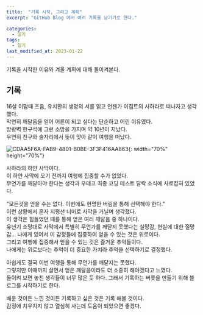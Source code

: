 ```yaml
---
title:  "기록 시작, 그리고 계획"
excerpt: "GitHub Blog 에서 여러 기록을 남기기로 한다."

categories:
  - 일기
tags:
  - 일기
last_modified_at: 2023-01-22
---
```


기록을 시작한 이유와 겨울 계획에 대해 돌이켜본다.
## 기록

16살 이맘때 즈음, 유치환의 생명의 서를 읽고 언젠가 이집트의 사하라로 떠나자고 생각했다.  
막연히 깨달음을 얻어 어른이 되고 싶다는 단순하고 어린 이유였다.    
방랑벽 한구석에 그런 소망을 가지며 약 10년이 지났다.    
우연히 친구와 술자리에서 뜻이 맞아 같이 여행을 떠났다.   

![CDAA5F6A-FAB9-4801-B0BE-3F3F416AA863](https://user-images.githubusercontent.com/33522810/213914721-accbb62b-2442-40f4-bc30-1924fa225121.jpeg){: width="70%" height="70%"}       

사하라의 하얀 사막이다.     
이 하얀 사막에 오기 전까지 여행에 집중할 수가 없었다.  
무언가를 깨달아야 한다는 생각과 우테코 최종 코딩 테스트 탈락 소식에 사로잡혀 있었다.    

"모든것을 얻을 수는 없다. 이번에도 현명한 버림을 통해 선택해야 한다."     
이런 상황에서 혼자 지평선 너머로 사막을 거닐며 생각했다.     
이 생각은 힘들었던 때를 통해 얻은 여러 깨달음 중 하나이다.  
유년기 소망대로 사막에서 특별히 무언가를 깨닫지 못했다는 실망감, 현실에 대한 절망감... 나에게 있어서 이 감정들에 집중하여 얻을 수 있는 것은 위로이다.     
그리고 여행에 집중해서 얻을 수 있는 것은 즐거운 추억들이다.    
나에게는 위로보다는 추억이 더 중요한 가치라 추억을 선택하기로 결정했다.  

아쉽게도 결국 이번 여행을 통해 무언가를 깨닫지는 못했다.  
그렇지만 이때까지 살면서 얻은 깨달음이라도 더 소중히 해야겠다고 느꼈다.  
돌이켜 보면 놓친 생각들이 너무 많은 듯 하다.
그래서 기록하는 버릇을 만들기 위해 블로그를 시작하기로 한다.     

배운 것이든 느낀 것이든 기록하고 싶은 것은 기록 해볼 것이다.    
감정에 치우치지 않고 열심히 사는데 도움이 되었으면 좋겠다.  